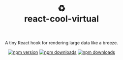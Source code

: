 <h1 align="center">
  ♻️
  <br />
  react-cool-virtual
  <br />
  <br />
</h1>

<p align="center">A tiny React hook for rendering large data like a breeze.</p>

<div align="center">

[![npm version](https://img.shields.io/npm/v/react-cool-virtual?style=flat-square)](https://www.npmjs.com/package/react-cool-virtual)
[![npm downloads](https://img.shields.io/npm/dm/react-cool-virtual?style=flat-square)](https://www.npmtrends.com/react-cool-virtual)
[![npm downloads](https://img.shields.io/npm/dt/react-cool-virtual?style=flat-square)](https://www.npmtrends.com/react-cool-virtual)

</div>
